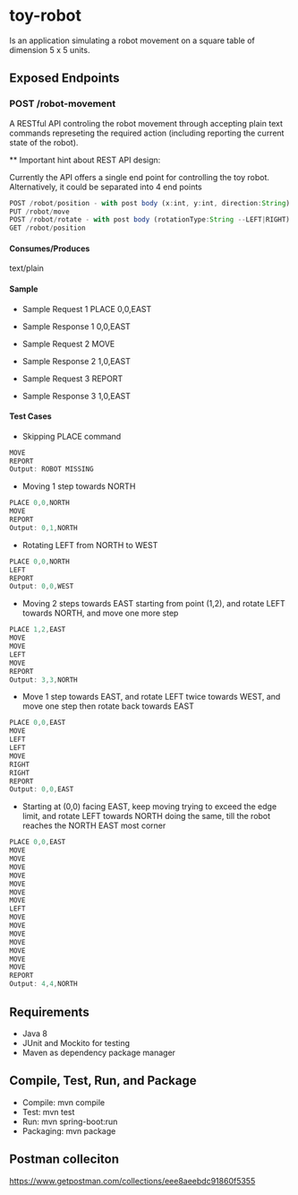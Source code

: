 # toy-robot

Is an application simulating a robot movement on a square table of dimension 5 x 5 units.

## Exposed Endpoints

### POST /robot-movement

A RESTful API controling the robot movement through accepting plain text commands represeting the required action (including reporting the current state of the robot).


** Important hint about REST API design:

Currently the API offers a single end point for controlling the toy robot. Alternatively, it could be separated into 4 end points

```javascript
POST /robot/position - with post body (x:int, y:int, direction:String)
PUT /robot/move
POST /robot/rotate - with post body (rotationType:String --LEFT|RIGHT)
GET /robot/position
```

#### Consumes/Produces

text/plain

#### Sample

* Sample Request 1
PLACE 0,0,EAST
* Sample Response 1
0,0,EAST

* Sample Request 2
MOVE
* Sample Response 2
1,0,EAST

* Sample Request 3
REPORT
* Sample Response 3
1,0,EAST

#### Test Cases

* Skipping PLACE command
```javascript
MOVE
REPORT
Output: ROBOT MISSING
```

* Moving 1 step towards NORTH
```javascript
PLACE 0,0,NORTH
MOVE
REPORT
Output: 0,1,NORTH
```

* Rotating LEFT from NORTH to WEST 
```javascript
PLACE 0,0,NORTH
LEFT
REPORT
Output: 0,0,WEST
```
* Moving 2 steps towards EAST starting from point (1,2), and rotate LEFT towards NORTH, and move one more step
```javascript
PLACE 1,2,EAST
MOVE
MOVE
LEFT
MOVE
REPORT
Output: 3,3,NORTH
```
* Move 1 step towards EAST, and rotate LEFT twice towards WEST, and move one step then rotate back towards EAST 
```javascript
PLACE 0,0,EAST
MOVE
LEFT
LEFT
MOVE
RIGHT
RIGHT
REPORT
Output: 0,0,EAST
```
* Starting at (0,0) facing EAST, keep moving trying to exceed the edge limit, and rotate LEFT towards NORTH doing the same, till the robot reaches the NORTH EAST most corner 
```javascript
PLACE 0,0,EAST
MOVE
MOVE
MOVE
MOVE
MOVE
MOVE
MOVE
LEFT
MOVE
MOVE
MOVE
MOVE
MOVE
MOVE
MOVE
REPORT
Output: 4,4,NORTH
```

## Requirements
* Java 8
* JUnit and Mockito for testing
* Maven as dependency package manager

## Compile, Test, Run, and Package
* Compile: mvn compile
* Test: mvn test
* Run: mvn spring-boot:run
* Packaging: mvn package

## Postman colleciton

https://www.getpostman.com/collections/eee8aeebdc91860f5355